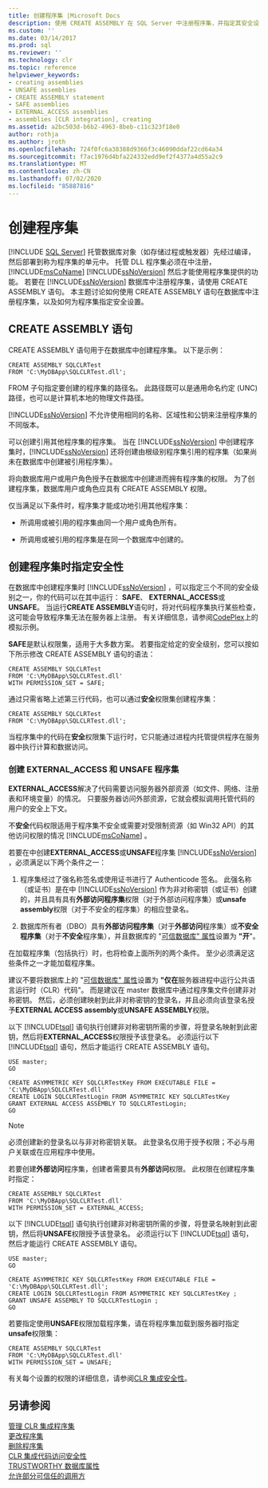 ```yaml
---
title: 创建程序集 |Microsoft Docs
description: 使用 CREATE ASSEMBLY 在 SQL Server 中注册程序集，并指定其安全设置。 注册程序集以使用其功能。
ms.custom: ''
ms.date: 03/14/2017
ms.prod: sql
ms.reviewer: ''
ms.technology: clr
ms.topic: reference
helpviewer_keywords:
- creating assemblies
- UNSAFE assemblies
- CREATE ASSEMBLY statement
- SAFE assemblies
- EXTERNAL_ACCESS assemblies
- assemblies [CLR integration], creating
ms.assetid: a2bc503d-b6b2-4963-8beb-c11c323f18e0
author: rothja
ms.author: jroth
ms.openlocfilehash: 724f0fc6a38388d9366f3c46090ddaf22cd64a34
ms.sourcegitcommit: f7ac1976d4bfa224332edd9ef2f4377a4d55a2c9
ms.translationtype: MT
ms.contentlocale: zh-CN
ms.lasthandoff: 07/02/2020
ms.locfileid: "85887816"
---
```

# <a name="creating-an-assembly"></a>创建程序集
[!INCLUDE [SQL Server](../../../includes/applies-to-version/sqlserver.md)]
  托管数据库对象（如存储过程或触发器）先经过编译，然后部署到称为程序集的单元中。 托管 DLL 程序集必须在中注册， [!INCLUDE[msCoName](../../../includes/msconame-md.md)] [!INCLUDE[ssNoVersion](../../../includes/ssnoversion-md.md)] 然后才能使用程序集提供的功能。 若要在 [!INCLUDE[ssNoVersion](../../../includes/ssnoversion-md.md)] 数据库中注册程序集，请使用 CREATE ASSEMBLY 语句。 本主题讨论如何使用 CREATE ASSEMBLY 语句在数据库中注册程序集，以及如何为程序集指定安全设置。  
  
## <a name="the-create-assembly-statement"></a>CREATE ASSEMBLY 语句  
 CREATE ASSEMBLY 语句用于在数据库中创建程序集。 以下是示例：  
  
```  
CREATE ASSEMBLY SQLCLRTest  
FROM 'C:\MyDBApp\SQLCLRTest.dll';  
```  
  
 FROM 子句指定要创建的程序集的路径名。 此路径既可以是通用命名约定 (UNC) 路径，也可以是计算机本地的物理文件路径。  
  
 [!INCLUDE[ssNoVersion](../../../includes/ssnoversion-md.md)] 不允许使用相同的名称、区域性和公钥来注册程序集的不同版本。  
  
 可以创建引用其他程序集的程序集。 当在 [!INCLUDE[ssNoVersion](../../../includes/ssnoversion-md.md)] 中创建程序集时，[!INCLUDE[ssNoVersion](../../../includes/ssnoversion-md.md)] 还将创建由根级别程序集引用的程序集（如果尚未在数据库中创建被引用程序集）。  
  
 将向数据库用户或用户角色授予在数据库中创建进而拥有程序集的权限。 为了创建程序集，数据库用户或角色应具有 CREATE ASSEMBLY 权限。  
  
 仅当满足以下条件时，程序集才能成功地引用其他程序集：  
  
-   所调用或被引用的程序集由同一个用户或角色所有。  
  
-   所调用或被引用的程序集是在同一个数据库中创建的。  
  
## <a name="specifying-security-when-creating-assemblies"></a>创建程序集时指定安全性  
 在数据库中创建程序集时 [!INCLUDE[ssNoVersion](../../../includes/ssnoversion-md.md)] ，可以指定三个不同的安全级别之一，你的代码可以在其中运行： **SAFE**、 **EXTERNAL_ACCESS**或**UNSAFE**。 当运行**CREATE ASSEMBLY**语句时，将对代码程序集执行某些检查，这可能会导致程序集无法在服务器上注册。 有关详细信息，请参阅[CodePlex](https://msftengprodsamples.codeplex.com/)上的模拟示例。  
  
 **SAFE**是默认权限集，适用于大多数方案。 若要指定给定的安全级别，您可以按如下所示修改 CREATE ASSEMBLY 语句的语法：  
  
```  
CREATE ASSEMBLY SQLCLRTest  
FROM 'C:\MyDBApp\SQLCLRTest.dll'  
WITH PERMISSION_SET = SAFE;  
```  
  
 通过只需省略上述第三行代码，也可以通过**安全**权限集创建程序集：  
  
```  
CREATE ASSEMBLY SQLCLRTest  
FROM 'C:\MyDBApp\SQLCLRTest.dll';  
```  
  
 当程序集中的代码在**安全**权限集下运行时，它只能通过进程内托管提供程序在服务器中执行计算和数据访问。  
  
### <a name="creating-external_access-and-unsafe-assemblies"></a>创建 EXTERNAL_ACCESS 和 UNSAFE 程序集  
 **EXTERNAL_ACCESS**解决了代码需要访问服务器外部资源（如文件、网络、注册表和环境变量）的情况。 只要服务器访问外部资源，它就会模拟调用托管代码的用户的安全上下文。  
  
 不**安全**代码权限适用于程序集不安全或需要对受限制资源（如 Win32 API）的其他访问权限的情况 [!INCLUDE[msCoName](../../../includes/msconame-md.md)] 。  
  
 若要在中创建**EXTERNAL_ACCESS**或**UNSAFE**程序集 [!INCLUDE[ssNoVersion](../../../includes/ssnoversion-md.md)] ，必须满足以下两个条件之一：  
  
1.  程序集经过了强名称签名或使用证书进行了 Authenticode 签名。 此强名称（或证书）是在中 [!INCLUDE[ssNoVersion](../../../includes/ssnoversion-md.md)] 作为非对称密钥（或证书）创建的，并且具有具有**外部访问程序集**权限（对于外部访问程序集）或**unsafe assembly**权限（对于不安全的程序集）的相应登录名。  
  
2.  数据库所有者（DBO）具有**外部访问程序集**（对于**外部访问**程序集）或**不安全程序集**（对于**不安全**程序集），并且数据库的 "[可信数据库" 属性](../../../relational-databases/security/trustworthy-database-property.md)设置为 **"开**"。  

 在加载程序集（包括执行）时，也将检查上面所列的两个条件。 至少必须满足这些条件之一才能加载程序集。  
  
 建议不要将数据库上的 "[可信数据库" 属性](../../../relational-databases/security/trustworthy-database-property.md)设置为 **"仅在**服务器进程中运行公共语言运行时（CLR）代码"。 而是建议在 master 数据库中通过程序集文件创建非对称密钥。 然后，必须创建映射到此非对称密钥的登录名，并且必须向该登录名授予**EXTERNAL ACCESS assembly**或**UNSAFE ASSEMBLY**权限。  
  
 以下 [!INCLUDE[tsql](../../../includes/tsql-md.md)] 语句执行创建非对称密钥所需的步骤，将登录名映射到此密钥，然后将**EXTERNAL_ACCESS**权限授予该登录名。 必须运行以下 [!INCLUDE[tsql](../../../includes/tsql-md.md)] 语句，然后才能运行 CREATE ASSEMBLY 语句。  
  
```  
USE master;   
GO    
  
CREATE ASYMMETRIC KEY SQLCLRTestKey FROM EXECUTABLE FILE = 'C:\MyDBApp\SQLCLRTest.dll'     
CREATE LOGIN SQLCLRTestLogin FROM ASYMMETRIC KEY SQLCLRTestKey     
GRANT EXTERNAL ACCESS ASSEMBLY TO SQLCLRTestLogin;   
GO   
```  
  
> [!NOTE]  
>  必须创建新的登录名以与非对称密钥关联。 此登录名仅用于授予权限；不必与用户关联或在应用程序中使用。  
  
 若要创建**外部访问**程序集，创建者需要具有**外部访问**权限。 此权限在创建程序集时指定：  
  
```  
CREATE ASSEMBLY SQLCLRTest  
FROM 'C:\MyDBApp\SQLCLRTest.dll'  
WITH PERMISSION_SET = EXTERNAL_ACCESS;  
```  
  
 以下 [!INCLUDE[tsql](../../../includes/tsql-md.md)] 语句执行创建非对称密钥所需的步骤，将登录名映射到此密钥，然后将**UNSAFE**权限授予该登录名。 必须运行以下 [!INCLUDE[tsql](../../../includes/tsql-md.md)] 语句，然后才能运行 CREATE ASSEMBLY 语句。  
  
```  
USE master;   
GO    
  
CREATE ASYMMETRIC KEY SQLCLRTestKey FROM EXECUTABLE FILE = 'C:\MyDBApp\SQLCLRTest.dll';     
CREATE LOGIN SQLCLRTestLogin FROM ASYMMETRIC KEY SQLCLRTestKey ;    
GRANT UNSAFE ASSEMBLY TO SQLCLRTestLogin ;  
GO  
```  
  
 若要指定使用**UNSAFE**权限加载程序集，请在将程序集加载到服务器时指定**unsafe**权限集：  
  
```  
CREATE ASSEMBLY SQLCLRTest  
FROM 'C:\MyDBApp\SQLCLRTest.dll'  
WITH PERMISSION_SET = UNSAFE;  
```  
  
 有关每个设置的权限的详细信息，请参阅[CLR 集成安全性](../../../relational-databases/clr-integration/security/clr-integration-security.md)。  
  
## <a name="see-also"></a>另请参阅  
 [管理 CLR 集成程序集](../../../relational-databases/clr-integration/assemblies/managing-clr-integration-assemblies.md)   
 [更改程序集](../../../relational-databases/clr-integration/assemblies/altering-an-assembly.md)   
 [删除程序集](../../../relational-databases/clr-integration/assemblies/dropping-an-assembly.md)   
 [CLR 集成代码访问安全性](../../../relational-databases/clr-integration/security/clr-integration-code-access-security.md)   
 [TRUSTWORTHY 数据库属性](../../../relational-databases/security/trustworthy-database-property.md)   
 [允许部分可信任的调用方](https://msdn.microsoft.com/library/20b0248f-36da-4fc3-97d2-3789fcf6e084)  
  
  
